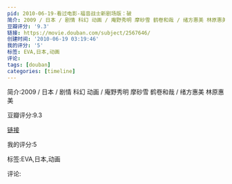 ```yaml
---
pid: 2010-06-19-看过电影-福音战士新剧场版：破
简介: 2009 / 日本 / 剧情 科幻 动画 / 庵野秀明 摩砂雪 鹤卷和哉 / 绪方惠美 林原惠美
豆瓣评分: '9.3'
链接: https://movie.douban.com/subject/2567646/
创建时间: '2010-06-19 03:19:46'
我的评分: '5'
标签: EVA,日本,动画
评论:
tags: [douban]
categories: [timeline]
---
```

简介:2009 / 日本 / 剧情 科幻 动画 / 庵野秀明 摩砂雪 鹤卷和哉 / 绪方惠美 林原惠美

豆瓣评分:9.3

[链接](https://movie.douban.com/subject/2567646/)

我的评分:5

标签:EVA,日本,动画

评论:

